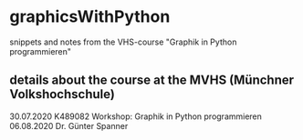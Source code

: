 # graphicsWithPython
snippets and notes from the VHS-course "Graphik in Python programmieren"

## details about the course at the MVHS (Münchner Volkshochschule)
30.07.2020	K489082	Workshop: Graphik in Python programmieren
06.08.2020
Dr. Günter Spanner
